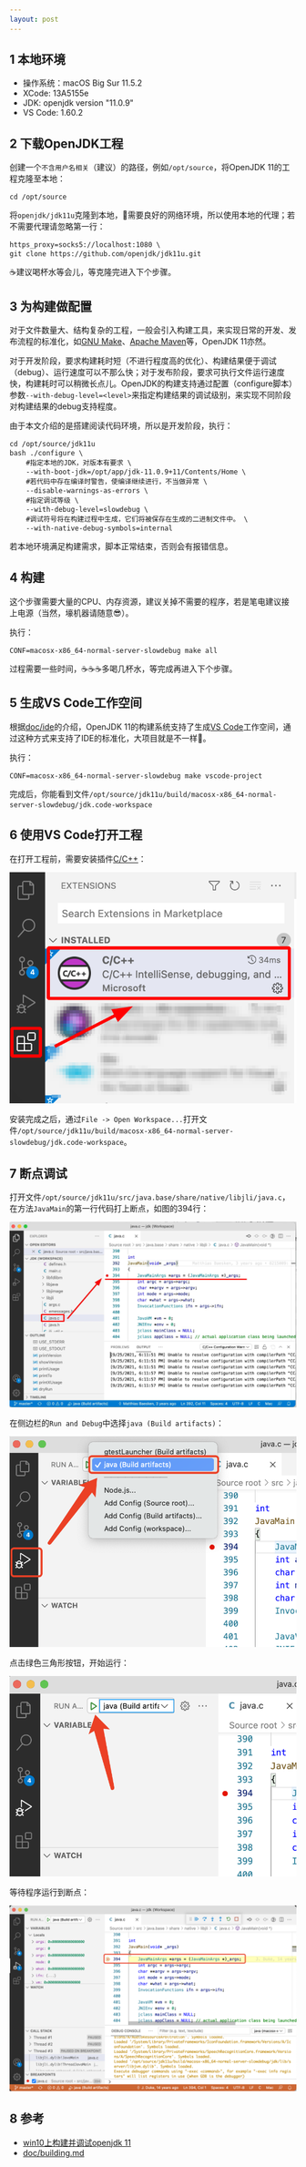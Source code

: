 ```yaml
---
layout: post
---
```


## 1 本地环境

- 操作系统：macOS Big Sur 11.5.2
- XCode: 13A5155e
- JDK: openjdk version "11.0.9"
- VS Code: 1.60.2

## 2 下载OpenJDK工程

创建一个`不含用户名相关`（建议）的路径，例如`/opt/source`，将OpenJDK 11的工程克隆至本地：

```
cd /opt/source
```

将`openjdk/jdk11u`克隆到本地，🐢需要良好的网络环境，所以使用本地的代理；若不需要代理请忽略第一行：

```
https_proxy=socks5://localhost:1080 \
git clone https://github.com/openjdk/jdk11u.git
```

☕️建议喝杯水等会儿，等克隆完进入下个步骤。

## 3 为构建做配置

对于文件数量大、结构复杂的工程，一般会引入构建工具，来实现日常的开发、发布流程的标准化，如[GNU Make](https://www.gnu.org/software/make/)、[Apache Maven](https://maven.apache.org/)等，OpenJDK 11亦然。

对于开发阶段，要求构建耗时短（不进行程度高的优化）、构建结果便于调试（debug）、运行速度可以不那么快；对于发布阶段，要求可执行文件运行速度快，构建耗时可以稍微长点儿。OpenJDK的构建支持通过配置（configure脚本）参数`--with-debug-level=<level>`来指定构建结果的调试级别，来实现不同阶段对构建结果的debug支持程度。

由于本文介绍的是搭建阅读代码环境，所以是开发阶段，执行：

```
cd /opt/source/jdk11u
bash ./configure \
    #指定本地的JDK，对版本有要求 \
    --with-boot-jdk=/opt/app/jdk-11.0.9+11/Contents/Home \
    #若代码中存在编译时警告，使编译继续进行，不当做异常 \
    --disable-warnings-as-errors \
    #指定调试等级 \
    --with-debug-level=slowdebug \
    #调试符号将在构建过程中生成，它们将被保存在生成的二进制文件中。 \
    --with-native-debug-symbols=internal
```

若本地环境满足构建需求，脚本正常结束，否则会有报错信息。

## 4 构建

这个步骤需要大量的CPU、内存资源，建议关掉不需要的程序，若是笔电建议接上电源（当然，壕机器请随意😎）。

执行：

```
CONF=macosx-x86_64-normal-server-slowdebug make all
```

过程需要一些时间，☕️☕️☕️多喝几杯水，等完成再进入下个步骤。

## 5 生成VS Code工作空间

根据[doc/ide](https://github.com/openjdk/jdk11u/blob/master/doc/ide.md)的介绍，OpenJDK 11的构建系统支持了生成[VS Code](https://code.visualstudio.com/)工作空间，通过这种方式来支持了IDE的标准化，大项目就是不一样👏。

执行：

```
CONF=macosx-x86_64-normal-server-slowdebug make vscode-project
```

完成后，你能看到文件`/opt/source/jdk11u/build/macosx-x86_64-normal-server-slowdebug/jdk.code-workspace`

## 6 使用VS Code打开工程

在打开工程前，需要安装插件[C/C++](https://github.com/microsoft/vscode-cpptools)：

![823311c0ba209e392d1434b9.png](/assets/img/823311c0ba209e392d1434b9.png)

安装完成之后，通过`File -> Open Workspace...`打开文件`/opt/source/jdk11u/build/macosx-x86_64-normal-server-slowdebug/jdk.code-workspace`。

## 7 断点调试

打开文件`/opt/source/jdk11u/src/java.base/share/native/libjli/java.c`，在方法`JavaMain`的第一行代码打上断点，如图的394行：

![88a9a5b1f309789a78d6deb2.jpg](/assets/img/88a9a5b1f309789a78d6deb2.jpg)

在侧边栏的`Run and Debug`中选择`java (Build artifacts)`：

![ad6eec34a947569280539b6c.png](/assets/img/ad6eec34a947569280539b6c.png)

点击绿色三角形按钮，开始运行：

![f5d34f285e85191b06c47f5b.png](/assets/img/f5d34f285e85191b06c47f5b.png)

等待程序运行到断点：

![ba6eac21ed89a7b59e5940bd.png](/assets/img/ba6eac21ed89a7b59e5940bd.png)

## 8 参考

- [win10上构建并调试openjdk 11](https://last2win.com/2021/06/13/build-jdk/)
- [doc/building.md](https://github.com/openjdk/jdk11u/blob/master/doc/building.md)
